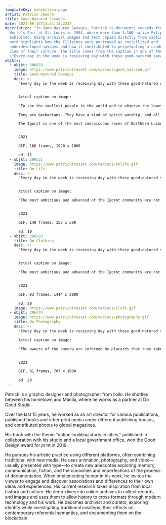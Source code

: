 ```yaml
---
templateKey: exhibition-page
artist: Patrick Jamora
title: Good-Natured Savages
date: 2021-09-14T13:34:13.221Z
description: "In Good-Natured Savages, Patrick re-documents records from the
  World's Fair at St. Louis in 1904, where more than 1,100 native Filipinos were
  exhibited. Using archival images and text copied directly from captions, his
  work highlights how the Filipinos were portrayed as uncivilized and
  underdeveloped savages and how it contributed to perpetuating a condescending
  view of their culture. The title comes from the caption in one of the images:
  \"Every day in the week is receiving day with these good-natured savages.\""
objkts:
  - objkt: 300070
    image: https://www.patricktresset.com/various/good_natured.gif
    title: Good-Natured Savages
    desc: >-
      "Every day in the week is receiving day with these good-natured savages."


      Actual caption on image:

      "To see the smallest people in the world and to observe the lowest order of human intellect World's Fair visitors in great numbers go to the Negrito Village of the Philippine Reservation. Negritos, little negroes, are the original inhabitants of the Philippine Islands. 

      They are barbarians. They have a kind of spirit worship, and all tribes give ceremonial dances. As a rule, they are headhunters. Probably no tribe in the Archipelago can produce such splendid specimens physically.

      The Igorot is one of the most conspicuous races of Northern Luzon. Scientists have declared that with the proper training they are susceptible to a high state of development and unlike the American Indian, will accept, rather than defy, the advance of American Civilization."


      2021

      GIF, 168 frames, 1920 x 1000 

      ed. 12
  - objkt: 299531
    image: https://www.patricktresset.com/various/onlife.gif
    title: On Life
    desc: >-
      "Every day in the week is receiving day with these good-natured savages." 


      Actual caption on image:

      "The most ambitious and advanced of the Igorot community are not above fascinations of the dance, nor can they resist the lifelong habit to appear without clothing. Antaero is far in advance of his people in his efforts to go the white man’s road. He not only speaks English but sings English songs. When the President of the United States asked him how it was that he spoke such good English he said it was because he went to the Filipino school at the World’s Fair every day. His ambition is to teach school when he becomes a man, but when asked if he would wear American clothes, he replied, “I like string breach.” This is the name Igorots apply to the cloud. The school to which Antaero referred is a most interesting educational exhibit."


      2021

      GIF, 140 frames, 353 x 500

      ed. 10
  - objkt: 296503
    title: On Clothing
    desc: >-
      "Every day in the week is receiving day with these good-natured savages." 


      Actual caption on image:

      "The most ambitious and advanced of the Igorot community are not above fascinations of the dance, nor can they resist the lifelong habit to appear without clothing. Antaero is far in advance of his people in his efforts to go the white man’s road. He not only speaks English but sings English songs. When the President of the United States asked him how it was that he spoke such good English he said it was because he went to the Filipino school at the World’s Fair every day. His ambition is to teach school when he becomes a man, but when asked if he would wear American clothes, he replied, “I like string breach.” This is the name Igorot apply to the clout. The school to which Antaero referred is a most interesting educational exhibit."


      2021

      GIF, 83 frames, 1414 x 2000

      ed. 20
    image: https://www.patricktresset.com/various/cloth.gif
  - objkt: 296474
    image: https://www.patricktresset.com/various/photography.gif
    title: On Photography
    desc: >-
      "Every day in the week is receiving day with these good-natured savages." 

      Actual caption on image:

      "The owners of the camera are informed by placards that they take snapshots in the Filipino village at their own risk. Antaero has acquired fearlessness of the Kodiak with his knowledge of the English language. He poses boldly. Some of his countrymen still cling to the prejudice against being photographed. Antaero’s proudest accomplishment is the singing of “My Country ’Tis of Thee.” He sings slowly and distinctly. When complimented he replies, “Sank Yoh."


      2021

      GIF, 31 frames, 707 x 1000

      ed. 20
---
```

Patrick is a graphic designer and photographer from Iloilo. He shuttles between his hometown and Manila, where he works as a partner at Do Good Studio. 

Over the last 15 years, he worked as an art director for various publications, published books and other print media under different publishing houses, and contributed photos to global magazines. 

His book with the theme "nation-building starts in cities," published in collaboration with his studio and a local government office, won the Good Design award for print in 2019. 

He pursues his artistic practice using different platforms, often combining traditional with new media. He uses animation, photography, and video—usually presented with type—to create new anecdotes exploring memory, communication, fiction, and the curiosities and imperfections of the process of documentation. When implementing humor in his work, he invites the viewer to engage and discover associations and differences to their own ideas and experiences. His current research takes inspiration from local history and culture. He deep-dives into online archives to collect records and images and uses them to allow history to cross formats through modern technology and his work. He becomes archivist and curator, exploring identity while investigating traditional missteps, their effects on contemporary referential semantics, and documenting them on the blockchain.
